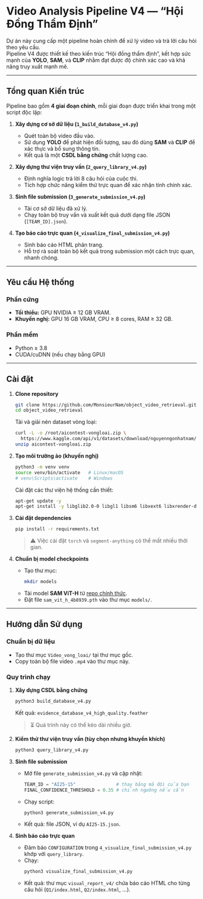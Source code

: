 # **Video Analysis Pipeline V4 — “Hội Đồng Thẩm Định”**

Dự án này cung cấp một pipeline hoàn chỉnh để xử lý video và trả lời câu hỏi theo yêu cầu.  
Pipeline V4 được thiết kế theo kiến trúc “Hội đồng thẩm định”, kết hợp sức mạnh của **YOLO**, **SAM**, và **CLIP** nhằm đạt được độ chính xác cao và khả năng truy xuất mạnh mẽ.

---

## **Tổng quan Kiến trúc**

Pipeline bao gồm **4 giai đoạn chính**, mỗi giai đoạn được triển khai trong một script độc lập:

1. **Xây dựng cơ sở dữ liệu (`1_build_database_v4.py`)**  
   - Quét toàn bộ video đầu vào.  
   - Sử dụng **YOLO** để phát hiện đối tượng, sau đó dùng **SAM** và **CLIP** để xác thực và bổ sung thông tin.  
   - Kết quả là một **CSDL bằng chứng** chất lượng cao.

2. **Xây dựng thư viện truy vấn (`2_query_library_v4.py`)**  
   - Định nghĩa logic trả lời 8 câu hỏi của cuộc thi.  
   - Tích hợp chức năng kiểm thử trực quan để xác nhận tính chính xác.

3. **Sinh file submission (`3_generate_submission_v4.py`)**  
   - Tải cơ sở dữ liệu đã xử lý.  
   - Chạy toàn bộ truy vấn và xuất kết quả dưới dạng file JSON (`[TEAM_ID].json`).

4. **Tạo báo cáo trực quan (`4_visualize_final_submission_v4.py`)**  
   - Sinh báo cáo HTML phân trang.  
   - Hỗ trợ rà soát toàn bộ kết quả trong submission một cách trực quan, nhanh chóng.

---

## **Yêu cầu Hệ thống**

### **Phần cứng**
- **Tối thiểu:** GPU NVIDIA ≥ 12 GB VRAM.  
- **Khuyến nghị:** GPU 16 GB VRAM, CPU ≥ 8 cores, RAM ≥ 32 GB.  

### **Phần mềm**
- Python ≥ 3.8  
- CUDA/cuDNN (nếu chạy bằng GPU)  

---

## **Cài đặt**

1. **Clone repository**
   ```bash
   git clone https://github.com/MonsieurNam/object_video_retrieval.git
   cd object_video_retrieval
   ```

   Tải và giải nén dataset vòng loại:
   ```bash
   curl -L -o /root/aicontest-vongloai.zip \
     https://www.kaggle.com/api/v1/datasets/download/nguyenngonhatnam/aicontest-vongloai
   unzip aicontest-vongloai.zip
   ```

2. **Tạo môi trường ảo (khuyến nghị)**
   ```bash
   python3 -m venv venv
   source venv/bin/activate   # Linux/macOS
   # venv\Scripts\activate    # Windows
   ```

   Cài đặt các thư viện hệ thống cần thiết:
   ```bash
   apt-get update -y
   apt-get install -y libglib2.0-0 libgl1 libsm6 libxext6 libxrender-dev
   ```

3. **Cài đặt dependencies**
   ```bash
   pip install -r requirements.txt
   ```
   > ⚠️ Việc cài đặt `torch` và `segment-anything` có thể mất nhiều thời gian.

4. **Chuẩn bị model checkpoints**
   - Tạo thư mục:
     ```bash
     mkdir models
     ```
   - Tải model **SAM ViT-H** từ [repo chính thức](https://github.com/facebookresearch/segment-anything#model-checkpoints).  
   - Đặt file `sam_vit_h_4b8939.pth` vào thư mục `models/`.

---

## **Hướng dẫn Sử dụng**

### **Chuẩn bị dữ liệu**
- Tạo thư mục `Video_vong_loai/` tại thư mục gốc.  
- Copy toàn bộ file video `.mp4` vào thư mục này.  

### **Quy trình chạy**

1. **Xây dựng CSDL bằng chứng**
   ```bash
   python3 build_database_v4.py
   ```
   Kết quả: `evidence_database_v4_high_quality.feather`  
   > ⏳ Quá trình này có thể kéo dài nhiều giờ.

2. **Kiểm thử thư viện truy vấn (tùy chọn nhưng khuyến khích)**
   ```bash
   python3 query_library_v4.py
   ```

3. **Sinh file submission**
   - Mở file `generate_submission_v4.py` và cập nhật:
     ```python
     TEAM_ID = "AI25-15"               # thay bằng mã đội của bạn
     FINAL_CONFIDENCE_THRESHOLD = 0.35 # chỉnh ngưỡng nếu cần
     ```
   - Chạy script:
     ```bash
     python3 generate_submission_v4.py
     ```
   - Kết quả: file JSON, ví dụ `AI25-15.json`.

4. **Sinh báo cáo trực quan**
   - Đảm bảo `CONFIGURATION` trong `4_visualize_final_submission_v4.py` khớp với `query_library`.  
   - Chạy:
     ```bash
     python3 visualize_final_submission_v4.py
     ```
   - Kết quả: thư mục `visual_report_v4/` chứa báo cáo HTML cho từng câu hỏi (`Q1/index.html`, `Q2/index.html`, ...).  
